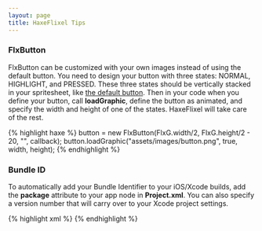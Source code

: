 ```yaml
---
layout: page
title: HaxeFlixel Tips
---
```


### FlxButton
FlxButton can be customized with your own images instead of using the default button. You need to design your button with three states: NORMAL, HIGHLIGHT, and PRESSED. These three states should be vertically stacked in your spritesheet, like [the default button](https://github.com/HaxeFlixel/flixel/blob/dev/assets/images/ui/button.png). Then in your code when you define your button, call **loadGraphic**, define the button as animated, and specify the width and height of one of the states. HaxeFlixel will take care of the rest.

{% highlight haxe %}
button = new FlxButton(FlxG.width/2, FlxG.height/2 - 20, "", callback);
button.loadGraphic("assets/images/button.png", true, width, height);
{% endhighlight %}


### Bundle ID
To automatically add your Bundle Identifier to your iOS/Xcode builds, add the **package** attribute to your app node in **Project.xml**. You can also specify a version number that will carry over to your Xcode project settings.

{% highlight xml %}
<app title="spaceSpuds" file="spaceSpuds" main="Main" version="0.1.1" company="jonathanHirz" package="com.jonathanHirz.spaceSpuds" />
{% endhighlight %}
